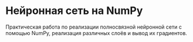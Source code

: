 # Нейронная сеть на NumPy
Практическая работа по реализации полносвязной нейронной сети с помощью NumPy, реализация различных слоёв и вывод их градиентов.
